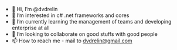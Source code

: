 - 👋 Hi, I’m @dvdrelin
- 👀 I’m interested in c# .net frameworks and cores
- 🌱 I’m currently learning the management of teams and developing enterprise at all
- 💞️ I’m looking to collaborate on good stuffs with good people
- 📫 How to reach me - mail to dvdrelin@gmail.com

<!---
dvdrelin/dvdrelin is a ✨ special ✨ repository because its `README.md` (this file) appears on your GitHub profile.
You can click the Preview link to take a look at your changes.
--->
